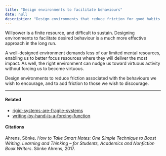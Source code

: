 ```yaml
---
title: "Design environments to facilitate behaviours"
date: null
description: "Design environments that reduce friction for good habits and increase friction for bad ones to conserve willpower and encourage positive behavior effectively."
---
```


Willpower is a finite resource, and difficult to sustain. Designing environments to facilitate desired behaviour is a much more effective approach in the long run.

A well-designed environment demands less of our limited mental resources, enabling us to better focus resources where they will deliver the most impact. As well, the right environment can nudge us toward virtuous activity without forcing us to become virtuous.

Design environments to reduce friction associated with the behaviours we wish to encourage, and to add friction to those we wish to discourage.

---

#### Related

- [rigid-systems-are-fragile-systems]()
- [writing-by-hand-is-a-forcing-function]()

#### Citations

Ahrens, Sönke. _How to Take Smart Notes: One Simple Technique to Boost Writing, Learning and Thinking – for Students, Academics and Nonfiction Book Writers_. Sönke Ahrens, 2017.
